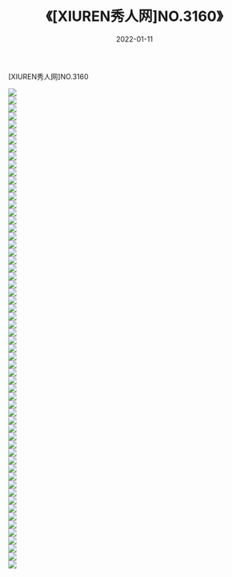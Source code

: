﻿---
layout: post
title:  《[XIUREN秀人网]NO.3160》
date:   2022-01-11
img: http://img.660000.xyz/Sharelink/秀人网/秀人网第04部分/[XIUREN秀人网]NO.3160/000.jpg
categories: [美女, 清纯, 唯美]
---

[XIUREN秀人网]NO.3160

 ![](http://img.660000.xyz/Sharelink/秀人网/秀人网第04部分/[XIUREN秀人网]NO.3160/001.jpg) <br>![](http://img.660000.xyz/Sharelink/秀人网/秀人网第04部分/[XIUREN秀人网]NO.3160/002.jpg) <br>![](http://img.660000.xyz/Sharelink/秀人网/秀人网第04部分/[XIUREN秀人网]NO.3160/003.jpg) <br>![](http://img.660000.xyz/Sharelink/秀人网/秀人网第04部分/[XIUREN秀人网]NO.3160/004.jpg) <br>![](http://img.660000.xyz/Sharelink/秀人网/秀人网第04部分/[XIUREN秀人网]NO.3160/005.jpg) <br>![](http://img.660000.xyz/Sharelink/秀人网/秀人网第04部分/[XIUREN秀人网]NO.3160/006.jpg) <br>![](http://img.660000.xyz/Sharelink/秀人网/秀人网第04部分/[XIUREN秀人网]NO.3160/007.jpg) <br>![](http://img.660000.xyz/Sharelink/秀人网/秀人网第04部分/[XIUREN秀人网]NO.3160/008.jpg) <br>![](http://img.660000.xyz/Sharelink/秀人网/秀人网第04部分/[XIUREN秀人网]NO.3160/009.jpg) <br>![](http://img.660000.xyz/Sharelink/秀人网/秀人网第04部分/[XIUREN秀人网]NO.3160/010.jpg) <br>![](http://img.660000.xyz/Sharelink/秀人网/秀人网第04部分/[XIUREN秀人网]NO.3160/011.jpg) <br>![](http://img.660000.xyz/Sharelink/秀人网/秀人网第04部分/[XIUREN秀人网]NO.3160/012.jpg) <br>![](http://img.660000.xyz/Sharelink/秀人网/秀人网第04部分/[XIUREN秀人网]NO.3160/013.jpg) <br>![](http://img.660000.xyz/Sharelink/秀人网/秀人网第04部分/[XIUREN秀人网]NO.3160/014.jpg) <br>![](http://img.660000.xyz/Sharelink/秀人网/秀人网第04部分/[XIUREN秀人网]NO.3160/015.jpg) <br>![](http://img.660000.xyz/Sharelink/秀人网/秀人网第04部分/[XIUREN秀人网]NO.3160/016.jpg) <br>![](http://img.660000.xyz/Sharelink/秀人网/秀人网第04部分/[XIUREN秀人网]NO.3160/017.jpg) <br>![](http://img.660000.xyz/Sharelink/秀人网/秀人网第04部分/[XIUREN秀人网]NO.3160/018.jpg) <br>![](http://img.660000.xyz/Sharelink/秀人网/秀人网第04部分/[XIUREN秀人网]NO.3160/019.jpg) <br>![](http://img.660000.xyz/Sharelink/秀人网/秀人网第04部分/[XIUREN秀人网]NO.3160/020.jpg) <br>![](http://img.660000.xyz/Sharelink/秀人网/秀人网第04部分/[XIUREN秀人网]NO.3160/021.jpg) <br>![](http://img.660000.xyz/Sharelink/秀人网/秀人网第04部分/[XIUREN秀人网]NO.3160/022.jpg) <br>![](http://img.660000.xyz/Sharelink/秀人网/秀人网第04部分/[XIUREN秀人网]NO.3160/023.jpg) <br>![](http://img.660000.xyz/Sharelink/秀人网/秀人网第04部分/[XIUREN秀人网]NO.3160/024.jpg) <br>![](http://img.660000.xyz/Sharelink/秀人网/秀人网第04部分/[XIUREN秀人网]NO.3160/025.jpg) <br>![](http://img.660000.xyz/Sharelink/秀人网/秀人网第04部分/[XIUREN秀人网]NO.3160/026.jpg) <br>![](http://img.660000.xyz/Sharelink/秀人网/秀人网第04部分/[XIUREN秀人网]NO.3160/027.jpg) <br>![](http://img.660000.xyz/Sharelink/秀人网/秀人网第04部分/[XIUREN秀人网]NO.3160/028.jpg) <br>![](http://img.660000.xyz/Sharelink/秀人网/秀人网第04部分/[XIUREN秀人网]NO.3160/029.jpg) <br>![](http://img.660000.xyz/Sharelink/秀人网/秀人网第04部分/[XIUREN秀人网]NO.3160/030.jpg) <br>![](http://img.660000.xyz/Sharelink/秀人网/秀人网第04部分/[XIUREN秀人网]NO.3160/031.jpg) <br>![](http://img.660000.xyz/Sharelink/秀人网/秀人网第04部分/[XIUREN秀人网]NO.3160/032.jpg) <br>![](http://img.660000.xyz/Sharelink/秀人网/秀人网第04部分/[XIUREN秀人网]NO.3160/033.jpg) <br>![](http://img.660000.xyz/Sharelink/秀人网/秀人网第04部分/[XIUREN秀人网]NO.3160/034.jpg) <br>![](http://img.660000.xyz/Sharelink/秀人网/秀人网第04部分/[XIUREN秀人网]NO.3160/035.jpg) <br>![](http://img.660000.xyz/Sharelink/秀人网/秀人网第04部分/[XIUREN秀人网]NO.3160/036.jpg) <br>![](http://img.660000.xyz/Sharelink/秀人网/秀人网第04部分/[XIUREN秀人网]NO.3160/037.jpg) <br>![](http://img.660000.xyz/Sharelink/秀人网/秀人网第04部分/[XIUREN秀人网]NO.3160/038.jpg) <br>![](http://img.660000.xyz/Sharelink/秀人网/秀人网第04部分/[XIUREN秀人网]NO.3160/039.jpg) <br>![](http://img.660000.xyz/Sharelink/秀人网/秀人网第04部分/[XIUREN秀人网]NO.3160/040.jpg) <br>![](http://img.660000.xyz/Sharelink/秀人网/秀人网第04部分/[XIUREN秀人网]NO.3160/041.jpg) <br>![](http://img.660000.xyz/Sharelink/秀人网/秀人网第04部分/[XIUREN秀人网]NO.3160/042.jpg) <br>![](http://img.660000.xyz/Sharelink/秀人网/秀人网第04部分/[XIUREN秀人网]NO.3160/043.jpg) <br>![](http://img.660000.xyz/Sharelink/秀人网/秀人网第04部分/[XIUREN秀人网]NO.3160/044.jpg) <br>![](http://img.660000.xyz/Sharelink/秀人网/秀人网第04部分/[XIUREN秀人网]NO.3160/045.jpg) <br>![](http://img.660000.xyz/Sharelink/秀人网/秀人网第04部分/[XIUREN秀人网]NO.3160/046.jpg) <br>![](http://img.660000.xyz/Sharelink/秀人网/秀人网第04部分/[XIUREN秀人网]NO.3160/047.jpg) <br>![](http://img.660000.xyz/Sharelink/秀人网/秀人网第04部分/[XIUREN秀人网]NO.3160/048.jpg) <br>![](http://img.660000.xyz/Sharelink/秀人网/秀人网第04部分/[XIUREN秀人网]NO.3160/049.jpg) <br>![](http://img.660000.xyz/Sharelink/秀人网/秀人网第04部分/[XIUREN秀人网]NO.3160/050.jpg) <br>![](http://img.660000.xyz/Sharelink/秀人网/秀人网第04部分/[XIUREN秀人网]NO.3160/051.jpg) <br>![](http://img.660000.xyz/Sharelink/秀人网/秀人网第04部分/[XIUREN秀人网]NO.3160/052.jpg) <br>![](http://img.660000.xyz/Sharelink/秀人网/秀人网第04部分/[XIUREN秀人网]NO.3160/053.jpg) <br>![](http://img.660000.xyz/Sharelink/秀人网/秀人网第04部分/[XIUREN秀人网]NO.3160/054.jpg) <br>![](http://img.660000.xyz/Sharelink/秀人网/秀人网第04部分/[XIUREN秀人网]NO.3160/055.jpg) <br>![](http://img.660000.xyz/Sharelink/秀人网/秀人网第04部分/[XIUREN秀人网]NO.3160/056.jpg) <br>![](http://img.660000.xyz/Sharelink/秀人网/秀人网第04部分/[XIUREN秀人网]NO.3160/057.jpg) <br>![](http://img.660000.xyz/Sharelink/秀人网/秀人网第04部分/[XIUREN秀人网]NO.3160/058.jpg) <br>![](http://img.660000.xyz/Sharelink/秀人网/秀人网第04部分/[XIUREN秀人网]NO.3160/059.jpg) <br>![](http://img.660000.xyz/Sharelink/秀人网/秀人网第04部分/[XIUREN秀人网]NO.3160/060.jpg) <br>